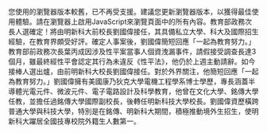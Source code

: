您使用的瀏覽器版本較舊，已不再受支援。建議您更新瀏覽器版本，以獲得最佳使用體驗。請在瀏覽器上啟用JavaScript來瀏覽頁面中的所有內容。教育部政務次長人選確定！將由明新科大前校長劉國偉接任，其具備私立大學、科大及國際招生經驗，在教育界頗受好評。確定人事案後，劉國偉簡短回應「一起為教育努力。」教育部前政務次長葉丙成因涉及性平案當事人個資洩漏事件，請假接受調查長達3個月，雖最終經性平會認定其行為未違反《性平法》，他仍於上週主動請辭。如今接棒人選出爐，由前明新科大校長劉國偉接任。對於外界關注，他簡短回應「一起為教育努力。」劉國偉擁有美國康乃狄克大學電機工程學系博士學歷，專長涵蓋半導體光電元件、微波元件、電子電路設計及科學教育，他曾在文化大學、銘傳大學任教，並擔任過銘傳大學國際副校長，後轉任明新科技大學校長。劉國偉資歷橫跨普通大學與科技大學，特別是在銘傳、明新科大期間，積極推動境外生招生，使明新科大躍居全國技專校院外籍生人數第一。